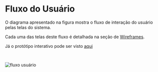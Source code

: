 # Fluxo do Usuário

O diagrama apresentado na figura mostra o fluxo de interação do usuário pelas telas do sistema. 

Cada uma das telas deste fluxo é detalhada na seção de [Wireframes]().

Já o protótipo interativo pode ser visto [aqui](https://www.figma.com/proto/LuIool962Nh8OrpR43faEU/prototipo?node-id=2%3A269&scaling=min-zoom&page-id=0%3A1&starting-point-node-id=2%3A269)

<br>

![fluxo usuário](https://user-images.githubusercontent.com/89420917/135540666-04b68087-fcbf-4997-8417-8acd9fa8c2b8.png)



